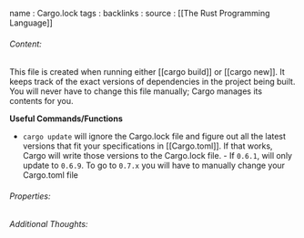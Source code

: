 name : Cargo.lock
tags : 
backlinks : 
source : [[The Rust Programming Language]]

###### Content:
This file is created when running either [[cargo build]] or [[cargo new]]. It keeps track of the exact versions of dependencies in the project being built. You will never have to change this file manually; Cargo manages its contents for you.

**Useful Commands/Functions**
- `cargo update` will ignore the Cargo.lock file and figure out all the latest versions that fit your specifications in [[Cargo.toml]]. If that works, Cargo will write those versions to the Cargo.lock file.
		- If `0.6.1`, will only update to `0.6.9`. To go to `0.7.x` you will have to manually change your Cargo.toml file

###### Properties:


###### Additional Thoughts:

